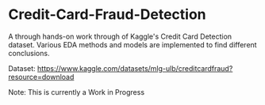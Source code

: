 # Credit-Card-Fraud-Detection
A through hands-on work through of Kaggle's Credit Card Detection dataset. Various EDA methods and models are implemented to find different conclusions.

Dataset: https://www.kaggle.com/datasets/mlg-ulb/creditcardfraud?resource=download

Note: This is currently a Work in Progress
